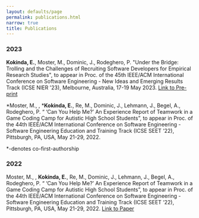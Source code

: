```yaml
---
layout: defaults/page
permalink: publications.html
narrow: true
title: Publications
---
```


### 2023
**Kokinda, E.**, Moster, M., Dominic, J., Rodeghero, P. "Under the Bridge: Trolling and the Challenges of Recruiting Software Developers for Empirical Research Studies", to appear in Proc. of the 45th IEEE/ACM International Conference on Software Engineering - New Ideas and Emerging Results Track (ICSE NIER '23), Melbourne, Australia, 17-19 May 2023.
[Link to Pre-print]()

*Moster, M., , ***Kokinda, E.**, Re, M., Dominic, J., Lehmann, J., Begel, A., Rodeghero, P. “ ‘Can You Help Me?’ An Experience Report of Teamwork in a Game Coding Camp for Autistic High School Students”, to appear in Proc. of the 44th IEEE/ACM International Conference on Software Engineering - Software Engineering Education and Training Track (ICSE SEET ‘22), Pittsburgh, PA, USA, May 21-29, 2022.

*-denotes co-first-authorship

### 2022
Moster, M., , **Kokinda, E.**, Re, M., Dominic, J., Lehmann, J., Begel, A., Rodeghero, P. “ ‘Can You Help Me?’ An Experience Report of Teamwork in a Game Coding Camp for Autistic High School Students”, to appear in Proc. of the 44th IEEE/ACM International Conference on Software Engineering - Software Engineering Education and Training Track (ICSE SEET ‘22), Pittsburgh, PA, USA, May 21-29, 2022.
[Link to Paper](/theme/pdfs/ICSE_SEET_2023.pdf)